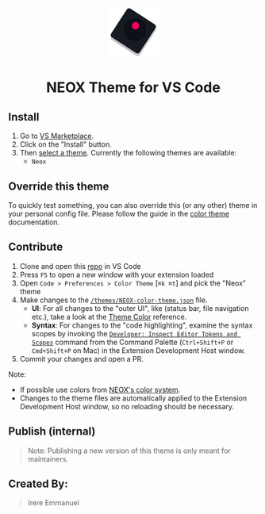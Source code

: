 <p align="center">
  <img alt="NEOX THEME Logo" src="https://github.com/Irere123/Neox-Theme/blob/master/assets/Neox-NEW.png?raw=true" width="100" />
</p>
<h1 align="center">
  NEOX Theme for VS Code
</h1>

## Install

1. Go to [VS Marketplace](https://marketplace.visualstudio.com/items?itemName=GitHub.github-vscode-theme).
2. Click on the "Install" button.
3. Then [select a theme](https://code.visualstudio.com/docs/getstarted/themes#_selecting-the-color-theme). Currently the following themes are available:
   - `Neox`

## Override this theme

To quickly test something, you can also override this (or any other) theme in your personal config file. Please follow the guide in the [color theme](https://code.visualstudio.com/api/extension-guides/color-theme) documentation.

## Contribute

1. Clone and open this [repo](https://github.com/Irere123/Neox-Theme) in VS Code
2. Press `F5` to open a new window with your extension loaded
3. Open `Code > Preferences > Color Theme` [`⌘k ⌘t`] and pick the "Neox" theme
4. Make changes to the [`/themes/NEOX-color-theme.json`](https://github.com/Irere123/Neox-Theme/blob/master/themes/NEOX-color-theme.json) file.
   - **UI**: For all changes to the "outer UI", like (status bar, file navigation etc.), take a look at the [Theme Color](https://code.visualstudio.com/api/references/theme-color) reference.
   - **Syntax**: For changes to the "code highlighting", examine the syntax scopes by invoking the [`Developer: Inspect Editor Tokens and Scopes`](https://code.visualstudio.com/api/language-extensions/syntax-highlight-guide#scope-inspector) command from the Command Palette (`Ctrl+Shift+P` or `Cmd+Shift+P` on Mac) in the Extension Development Host window.
5. Commit your changes and open a PR.

Note:

- If possible use colors from [NEOX's color system](https://neoxrw.netlify.com).
- Changes to the theme files are automatically applied to the Extension Development Host window, so no reloading should be necessary.

## Publish (internal)

> Note: Publishing a new version of this theme is only meant for maintainers.

## Created By:

> Irere Emmanuel
